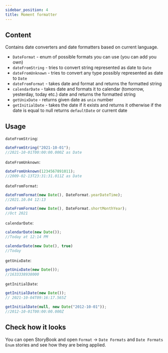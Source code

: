 ```yaml
---
sidebar_position: 4
title: Moment formatter
---
```


## Content

Contains date converters and date formatters based on current language.

- `DateFormat` - enum of possible formats you can use (you can add you own)
- `dateFromString` - tries to convert string represented as date to `Date`
- `dateFromUnknown` - tries to convert any type possibly represented as date to `Date`
- `dateFromFormat` - takes date and format and returns the formatted string
- `calendarDate` - takes date and formats it to calendar (tomorrow, yesterday, today etc.) date and returns the formatted string
- `getUnixDate` - returns given date as `unix` number
- `getInitialDate` - takes the date if it exists and returns it otherwise if the date is equal to null returns `defaultDate` or current date

## Usage

`dateFromString`:
```typescript
dateFromString("2021-10-01");
//2021-10-01T00:00:00.000Z as Date
```

`dateFromUnknown`:
```typescript
dateFromUnknown(1234567891011);
//2009-02-13T23:31:31.011Z as Date
```

`dateFromFormat`:
```typescript
dateFromFormat(new Date(), DateFormat.yearDateTime);
//2021.10.04 12:13

dateFromFormat(new Date(), DateFormat.shortMonthYear);
//Oct 2021
```

`calendarDate`:
```typescript
calendarDate(new Date());
//Today at 12:14 PM

calendarDate(new Date(), true)
//Today
```

`getUnixDate`:
```typescript
getUnixDate(new Date());
//1633338938000
```

`getInitialDate`:
```typescript
getInitialDate(new Date());
// 2021-10-04T09:16:17.565Z

getInitialDate(null, new Date("2012-10-01"));
//2012-10-01T00:00:00.000Z
```

## Check how it looks

You can open StoryBook and open `Format` -> `Date Formats` and `Date Formats Enum` stories and see how they are being applied.
